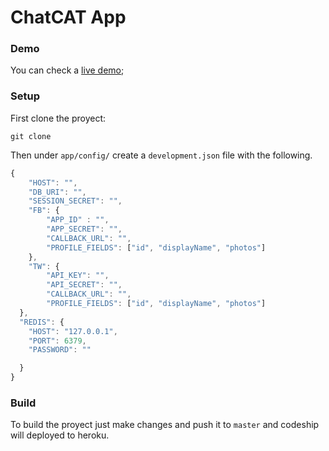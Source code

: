 # ChatCAT App

### Demo

You can check a [live demo](https://singlechatapp.herokuapp.com/);

### Setup

First clone the proyect:

```
git clone
```
Then under `app/config/` create a `development.json` file with the following.

```javascript
{
	"HOST": "",
	"DB_URI": "",
	"SESSION_SECRET": "",
	"FB": {
		"APP_ID" : "",
		"APP_SECRET": "",
		"CALLBACK_URL": "",
		"PROFILE_FIELDS": ["id", "displayName", "photos"]
	},
	"TW": {
		"API_KEY": "",
		"API_SECRET": "",
		"CALLBACK_URL": "",
		"PROFILE_FIELDS": ["id", "displayName", "photos"]
  },
  "REDIS": {
    "HOST": "127.0.0.1",
    "PORT": 6379,
    "PASSWORD": ""

  }
}
```

### Build

To build the proyect just make changes and push it to `master` and codeship will deployed to heroku.
